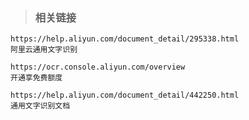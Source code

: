 >###

>### 相关链接

    https://help.aliyun.com/document_detail/295338.html
    阿里云通用文字识别

    https://ocr.console.aliyun.com/overview
    开通享免费额度

    https://help.aliyun.com/document_detail/442250.html
    通用文字识别文档